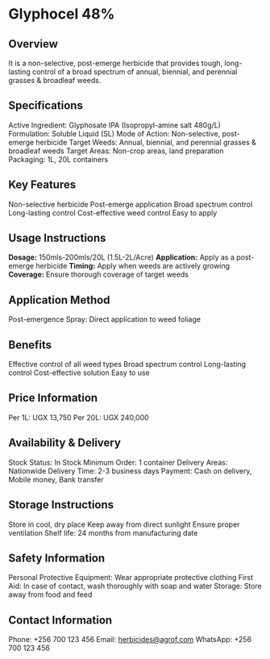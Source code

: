 # Glyphocel 48%

## Overview
It is a non-selective, post-emerge herbicide that provides tough, long-lasting control of a broad spectrum of annual, biennial, and perennial grasses & broadleaf weeds.

## Specifications
Active Ingredient: Glyphosate IPA (Isopropyl-amine salt 480g/L)
Formulation: Soluble Liquid (SL)
Mode of Action: Non-selective, post-emerge herbicide
Target Weeds: Annual, biennial, and perennial grasses & broadleaf weeds
Target Areas: Non-crop areas, land preparation
Packaging: 1L, 20L containers

## Key Features
Non-selective herbicide
Post-emerge application
Broad spectrum control
Long-lasting control
Cost-effective weed control
Easy to apply

## Usage Instructions
**Dosage:** 150mls-200mls/20L (1.5L-2L/Acre)
**Application:** Apply as a post-emerge herbicide
**Timing:** Apply when weeds are actively growing
**Coverage:** Ensure thorough coverage of target weeds

## Application Method
Post-emergence Spray: Direct application to weed foliage

## Benefits
Effective control of all weed types
Broad spectrum control
Long-lasting control
Cost-effective solution
Easy to use

## Price Information
Per 1L: UGX 13,750
Per 20L: UGX 240,000

## Availability & Delivery
Stock Status: In Stock
Minimum Order: 1 container
Delivery Areas: Nationwide
Delivery Time: 2-3 business days
Payment: Cash on delivery, Mobile money, Bank transfer

## Storage Instructions
Store in cool, dry place
Keep away from direct sunlight
Ensure proper ventilation
Shelf life: 24 months from manufacturing date

## Safety Information
Personal Protective Equipment: Wear appropriate protective clothing
First Aid: In case of contact, wash thoroughly with soap and water
Storage: Store away from food and feed

## Contact Information
Phone: +256 700 123 456
Email: herbicides@agrof.com
WhatsApp: +256 700 123 456

